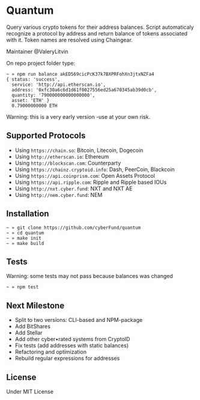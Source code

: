 # Quantum

Query various crypto tokens for their address balances. Script automaticaly recognize a protocol by address and return balance of tokens associated with it. Token names are resolved using Chaingear.

Maintainer @ValeryLitvin

On repo project folder type:
```
~ » npm run balance akED569cicPcK37k7BXPRFohXn3jtxNZFa4
{ status: 'success',
  service: 'http://api.etherscan.io',
  address: '0xfc30a6c6d1d61f0027556ed25a670345ab39d0cb',
  quantity: '790000000000000000',
  asset: 'ETH' }
  0.79000000000 ETH
```

Warning: this is a very early version -use at your own risk.

## Supported Protocols

- Using `https://chain.so`: Bitcoin, Litecoin, Dogecoin
- Using `http://etherscan.io`: Ethereum
- Using `http://blockscan.com`: Counterparty
- Using `https://chainz.cryptoid.info`: Dash, PeerCoin, Blackcoin
- Using `https://api.coinprism.com`: Open Assets Protocol
- Using `https://api.ripple.com`: Ripple and Ripple based IOUs
- Using `http://nxt.cyber.fund`: NXT and NXT AE
- Using `http://nem.cyber.fund`: NEM

## Installation

```
~ » git clone https://github.com/cyberFund/quantum
~ » cd quantum
~ » make init
~ » make build
```

## Tests
Warning: some tests may not pass because balances was changed
```
~ » npm test
```
## Next Milestone
- Split to two versions: CLI-based and NPM-package
- Add BitShares
- Add Stellar
- Add other cyber•rated systems from CryptoID
- Fix tests (add addresses with static balances)
- Refactoring and optimization
- Rebuild regular expressions for addresses

## License

Under MIT License
